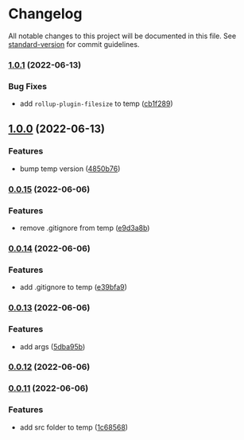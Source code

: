 # Changelog

All notable changes to this project will be documented in this file. See [standard-version](https://github.com/conventional-changelog/standard-version) for commit guidelines.

### [1.0.1](https://github.com/EastSun5566/crts/compare/v1.0.0...v1.0.1) (2022-06-13)


### Bug Fixes

* add `rollup-plugin-filesize` to temp ([cb1f289](https://github.com/EastSun5566/crts/commit/cb1f28970dbdcdd7258284726f90d242ffcfe6bc))

## [1.0.0](https://github.com/EastSun5566/crts/compare/v0.0.15...v1.0.0) (2022-06-13)


### Features

* bump temp version ([4850b76](https://github.com/EastSun5566/crts/commit/4850b76f5c308f13df9f85a78de812a69288b9e5))

### [0.0.15](https://github.com/EastSun5566/crts/compare/v0.0.14...v0.0.15) (2022-06-06)


### Features

* remove .gitignore from temp ([e9d3a8b](https://github.com/EastSun5566/crts/commit/e9d3a8ba8e7d3ad54088486c2abcae7cb69bc31d))

### [0.0.14](https://github.com/EastSun5566/crts/compare/v0.0.13...v0.0.14) (2022-06-06)


### Features

* add .gitignore to temp ([e39bfa9](https://github.com/EastSun5566/crts/commit/e39bfa94a75ce2b69b1e7e589570e0079851ab45))

### [0.0.13](https://github.com/EastSun5566/crts/compare/v0.0.12...v0.0.13) (2022-06-06)


### Features

* add args ([5dba95b](https://github.com/EastSun5566/crts/commit/5dba95bca4ad322aa558b3786971569b26763e32))

### [0.0.12](https://github.com/EastSun5566/crts/compare/v0.0.11...v0.0.12) (2022-06-06)

### [0.0.11](https://github.com/EastSun5566/crts/compare/v0.0.10...v0.0.11) (2022-06-06)


### Features

* add src folder to temp ([1c68568](https://github.com/EastSun5566/crts/commit/1c685680d9447dcbc6cf05eb98d664b5fb71bb58))
